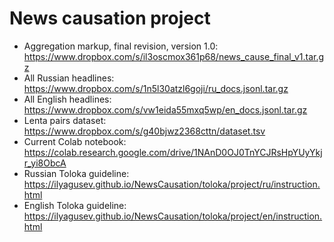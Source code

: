 # News causation project

- Aggregation markup, final revision, version 1.0: https://www.dropbox.com/s/il3oscmox361p68/news_cause_final_v1.tar.gz
- All Russian headlines: https://www.dropbox.com/s/1n5l30atzl6goji/ru_docs.jsonl.tar.gz
- All English headlines: https://www.dropbox.com/s/vw1eida55mxq5wp/en_docs.jsonl.tar.gz
- Lenta pairs dataset: https://www.dropbox.com/s/g40bjwz2368cttn/dataset.tsv
- Current Colab notebook: https://colab.research.google.com/drive/1NAnD0OJ0TnYCJRsHpYUyYkjr_yi8ObcA
- Russian Toloka guideline: https://ilyagusev.github.io/NewsCausation/toloka/project/ru/instruction.html
- English Toloka guideline: https://ilyagusev.github.io/NewsCausation/toloka/project/en/instruction.html

